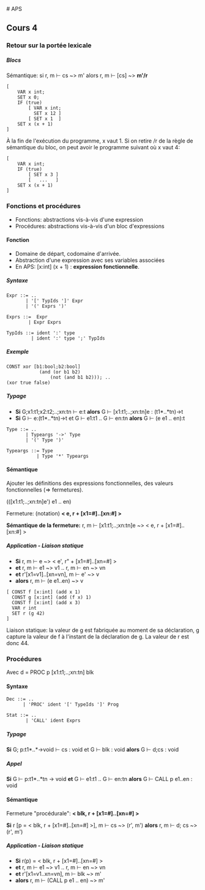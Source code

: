 # APS
## Cours 4
### Retour sur la portée lexicale
##### Blocs
Sémantique: si r, m ⊢ cs ~> m' alors r, m ⊢ [cs] ~> **m'/r**

```
[
    VAR x int;
    SET x 0;
    IF (true)
        [ VAR x int;
          SET x 12 ]
        [ SET x 1  ]
    SET x (x + 1)
]
```
À la fin de l'exécution du programme, x vaut 1. Si on retire /r de la règle de sémantique du bloc, on peut avoir le programme suivant où x vaut 4:

```
[
    VAR x int;
    IF (true)
        [ SET x 3 ]
        [   ...   ]
    SET x (x + 1)
]
```

### Fonctions et procédures

* Fonctions: abstractions vis-à-vis d'une expression
* Procédures: abstractions vis-à-vis d'un bloc d'expressions

#### Fonction

* Domaine de départ, codomaine d'arrivée.
* Abstraction d'une expression avec ses variables associées
* En APS: [x:int] (x + 1) : **expression fonctionnelle**.

##### Syntaxe
```
Expr ::= ..
       | '[' TypIds ']' Expr
       | '(' Exprs ')'

Exprs ::=  Expr
        | Expr Exprs

TypIds ::= ident ':' type
         | ident ':' type ';' TypIds
```

##### Exemple

```
CONST xor [b1:bool;b2:bool]
            (and (or b1 b2)
                (not (and b1 b2))); ..
(xor true false)
```

##### Typage

* **Si** G;x1:t1;x2:t2;..;xn:tn ⊢  e:t **alors** G ⊢ [x1:t1;..;xn:tn]e : (t1\*..\*tn)->t
* **Si** G ⊢ e:(t1\*..\*tn)->t et G ⊢ e1:t1 .. G ⊢ en:tn **alors** G ⊢ (e e1 .. en):t

```
Type ::= ..
       | Typeargs '->' Type
       | '(' Type ')'

Typeargs ::= Type
           | Type '*' Typeargs
```
#### Sémantique
Ajouter les définitions des expressions fonctionnelles, des valeurs fonctionnelles (=> fermetures).

(([x1:t1;..;xn:tn]e') e1 .. en)

Fermeture: (notation) **< e, r + [x1=#]..[xn:#] >**

**Sémantique de la fermeture:** r, m ⊢ [x1:t1;..;xn:tn]e ~> < e, r + [x1=#]..[xn:#] >

##### Application - Liaison statique

* **Si** r, m ⊢ e ~> < e', r" + [x1=#]..[xn=#] >  
* **et** r, m ⊢ e1 ~> v1 .. r, m ⊢ en ~> vn
* **et** r'[x1=v1]..[xn=vn], m ⊢ e' ~> v
* **alors** r, m ⊢ (e e1..en) ~> v

```
[ CONST f [x:int] (add x 1)
  CONST g [x:int] (add (f x) 1)
  CONST f [x:int] (add x 3)
  VAR r int
  SET r (g 42)
]
```
Liaison statique: la valeur de g est fabriquée au moment de sa déclaration, g capture la valeur de f à l'instant de la déclaration de g. La valeur de r est donc 44.

### Procédures
Avec d = PROC p [x1:t1;..;xn:tn] blk

#### Syntaxe
```
Dec ::= ..
      | 'PROC' ident '[' TypeIds ']' Prog

Stat ::= ..
       | 'CALL' ident Exprs
```
##### Typage
**Si** G; p:t1\*..\*->void ⊢ cs : void et G ⊢ blk : void **alors** G ⊢ d;cs : void

##### Appel
**Si** G ⊢ p:t1\*..\*tn -> void **et** G ⊢ e1:t1 .. G ⊢ en:tn **alors** G ⊢ CALL p e1..en : void

#### Sémantique
Fermeture "procédurale": **< blk, r + [x1=#]..[xn=#] >**

**Si** r [p = < blk, r + [x1=#]..[xn=#] >], m ⊢ cs ~> (r', m') **alors** r, m ⊢ d; cs ~> (r', m')

##### Application - Liaison statique
* **Si** r(p) = < blk, r + [x1=#]..[xn=#] >
* **et** r, m ⊢ e1 ~> v1 .. r, m ⊢ en ~> vn
* **et** r'[x1=v1..xn=vn], m ⊢ blk ~> m'
* **alors** r, m ⊢ (CALL p e1 .. en) ~> m'
